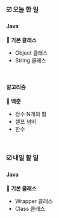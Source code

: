 ### ☑️  오늘 한 일
#### Java
<strong>📌 기본 클래스</strong>
  - Object 클래스
  - String 클래스

<br>

#### 알고리즘
<strong>🥉 백준</strong>
  - 정수 N개의 합
  - 셀프 넘버
  - 한수

<br>

### ☑️  내일 할 일
#### Java
<strong>📌 기본 클래스</strong>
  - Wrapper 클래스
  - Class 클래스

